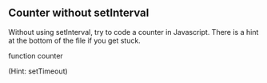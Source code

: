 ## Counter without setInterval

Without using setInterval, try to code a counter in Javascript. There is a hint at the bottom of the file if you get stuck.

function counter

(Hint: setTimeout)
